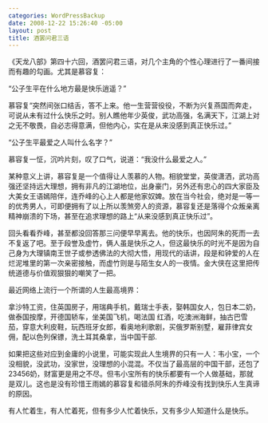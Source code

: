 ```yaml
--- 
categories: WordPressBackup
date: 2008-12-22 15:26:40 -05:00
layout: post
title: 酒罢问君三语
---
```

《天龙八部》第四十六回，酒罢问君三语，对几个主角的个性心理进行了一番间接而有趣的勾画。尤其是慕容复：

<!--more-->

“公子生平在什么地方最是快乐逍遥？”

慕容复“突然间张口结舌，答不上来。他一生营营役役，不断为兴复燕国而奔走，可说从未有过什么快乐之时。别人瞧他年少英俊，武功高强，名满天下，江湖上对之无不敬畏，自必志得意满，但他内心，实在是从来没感到真正快乐过。”

“公子生平最爱之人叫什么名字？”

慕容复一怔，沉吟片刻，叹了口气，说道：“我没什么最爱之人。”

某种意义上讲，慕容复是一个值得让人羡慕的人物。相貌堂堂，英俊潇洒，武功高强还坚持远大理想，拥有非凡的江湖地位，出身豪门，另外还有忠心的四大家臣及大美女王语嫣陪伴，连乔峰的心上人都是他家奴婢。放在当今社会，绝对是一等一的优秀男人，可即便拥有了以上所以羡煞旁人的资源，慕容复还是落得个众叛亲离精神崩溃的下场，甚至在追求理想的路上“从来没感到真正快乐过”。

回头看看乔峰，甚至都没回答那三问便早早离去。他的快乐，也因阿朱的死而一去不复返了吧。至于段誉及虚竹，俩人虽是快乐之人，但这最快乐的时光不是因为自己身为大理镇南王世子或参透佛法的大彻大悟，用现代的话讲，段是和钟爱的人在烂泥堆里的第一次亲密接触，而虚竹则是与陌生女人的一夜情。金大侠在这里把传统道德与价值观狠狠的嘲笑了一把。

最近网络上流行一个所谓的人生最高境界：

拿沙特工资，住英国房子，用瑞典手机，戴瑞士手表，娶韩国女人，包日本二奶，做泰国按摩，开德国轿车，坐美国飞机，喝法国 红酒，吃澳洲海鲜，抽古巴雪茄，穿意大利皮鞋，玩西班牙女郎，看奥地利歌剧，买俄罗斯别墅，雇菲律宾女佣，配以色列保镖，洗土耳其桑拿，当中国干部.

如果把这些对应到金庸的小说里，可能实现此人生境界的只有一人：韦小宝，一个没相貌，没武功，没家世，没理想的小混混。不仅当了最高层的中国干部，还包了23456奶，财富更是用之不尽。但韦小宝所有的快乐都要有一个人做基础，那就是双儿。这也是没有珍惜王雨嫣的慕容复和错杀阿朱的乔峰没有找到快乐人生真谛的原因。

有人忙着生，有人忙着死，但有多少人忙着快乐，又有多少人知道什么是快乐。
